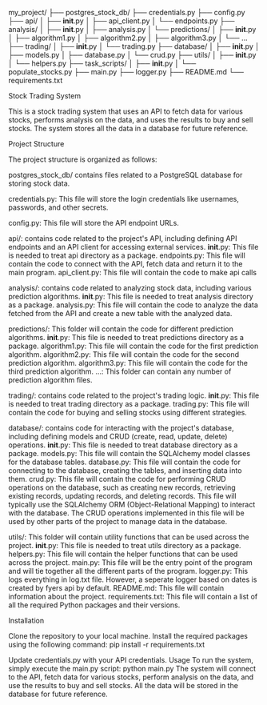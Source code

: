 my_project/
├── postgres_stock_db/
├── credentials.py
├── config.py
├── api/
│   ├── __init__.py
│   ├── api_client.py
│   └── endpoints.py
├── analysis/
│   ├── __init__.py
│   ├── analysis.py
│   └── predictions/
│       ├── __init__.py
│       ├── algorithm1.py
│       ├── algorithm2.py
│       ├── algorithm3.py
│       └── ...
├── trading/
│   ├── __init__.py
│   └── trading.py
├── database/
│   ├── __init__.py
│   ├── models.py
│   ├── database.py
│   └── crud.py
├── utils/
│   ├── __init__.py
│   └── helpers.py
├── task_scripts/
│   ├── __init__.py
│   └── populate_stocks.py
├── main.py
├── logger.py
├── README.md
└── requirements.txt


Stock Trading System

This is a stock trading system that uses an API to fetch data for various stocks, performs analysis on the data, 
and uses the results to buy and sell stocks. The system stores all the data in a database for future reference.

Project Structure

The project structure is organized as follows:

postgres_stock_db/ contains files related to a PostgreSQL database for storing stock data.

credentials.py: This file will store the login credentials like usernames, passwords, and other secrets.

config.py: This file will store the API endpoint URLs.

api/: contains code related to the project's API, including defining API endpoints and an API client for accessing external services.
__init__.py: This file is needed to treat api directory as a package.
endpoints.py: This file will contain the code to connect with the API, fetch data and return it to the main program.
api_client.py: This file will contain the code to make api calls

analysis/: contains code related to analyzing stock data, including various prediction algorithms.
__init__.py: This file is needed to treat analysis directory as a package.
analysis.py: This file will contain the code to analyze the data fetched from the API and create a new table with the analyzed
data.

predictions/: This folder will contain the code for different prediction algorithms.
__init__.py: This file is needed to treat predictions directory as a package.
algorithm1.py: This file will contain the code for the first prediction algorithm.
algorithm2.py: This file will contain the code for the second prediction algorithm.
algorithm3.py: This file will contain the code for the third prediction algorithm.
...: This folder can contain any number of prediction algorithm files.

trading/: contains code related to the project's trading logic.
__init__.py: This file is needed to treat trading directory as a package.
trading.py: This file will contain the code for buying and selling stocks using different strategies.

database/: contains code for interacting with the project's database, including defining models and CRUD (create, read, update, delete) operations.
__init__.py: This file is needed to treat database directory as a package.
models.py: This file will contain the SQLAlchemy model classes for the database tables.
database.py: This file will contain the code for connecting to the database, creating the tables, and inserting data into them.
crud.py: This file will contain the code for performing CRUD operations on the database, such as creating new records, retrieving existing records, updating records, and deleting records. This file will typically use the SQLAlchemy ORM (Object-Relational Mapping) to interact with the database. The CRUD operations implemented in this file will be used by other parts of the project to manage data in the database.

utils/: This folder will contain utility functions that can be used across the project.
__init__.py: This file is needed to treat utils directory as a package.
helpers.py: This file will contain the helper functions that can be used across the project.
main.py: This file will be the entry point of the program and will tie together all the different parts of the program.
logger.py: This logs everything in log.txt file. However, a seperate logger based on dates is created by fyers api by default.
README.md: This file will contain information about the project.
requirements.txt: This file will contain a list of all the required Python packages and their versions.



Installation

Clone the repository to your local machine.
Install the required packages using the following command:
pip install -r requirements.txt

Update credentials.py with your API credentials.
Usage
To run the system, simply execute the main.py script:
python main.py
The system will connect to the API, fetch data for various stocks, perform analysis on the data, and use the 
results to buy and sell stocks. All the data will be stored in the database for future reference.